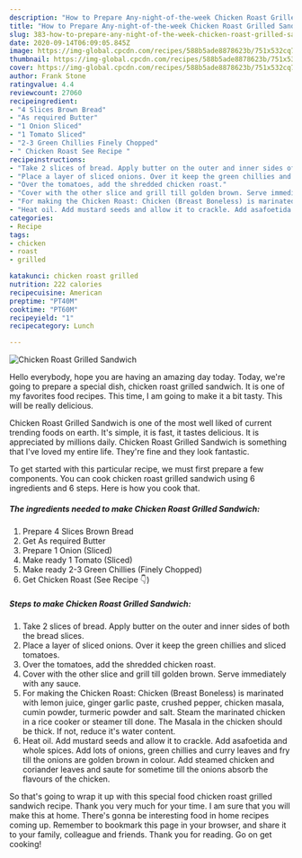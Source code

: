 ```yaml
---
description: "How to Prepare Any-night-of-the-week Chicken Roast Grilled Sandwich"
title: "How to Prepare Any-night-of-the-week Chicken Roast Grilled Sandwich"
slug: 383-how-to-prepare-any-night-of-the-week-chicken-roast-grilled-sandwich
date: 2020-09-14T06:09:05.845Z
image: https://img-global.cpcdn.com/recipes/588b5ade8878623b/751x532cq70/chicken-roast-grilled-sandwich-recipe-main-photo.jpg
thumbnail: https://img-global.cpcdn.com/recipes/588b5ade8878623b/751x532cq70/chicken-roast-grilled-sandwich-recipe-main-photo.jpg
cover: https://img-global.cpcdn.com/recipes/588b5ade8878623b/751x532cq70/chicken-roast-grilled-sandwich-recipe-main-photo.jpg
author: Frank Stone
ratingvalue: 4.4
reviewcount: 27060
recipeingredient:
- "4 Slices Brown Bread"
- "As required Butter"
- "1 Onion Sliced"
- "1 Tomato Sliced"
- "2-3 Green Chillies Finely Chopped"
- " Chicken Roast See Recipe "
recipeinstructions:
- "Take 2 slices of bread. Apply butter on the outer and inner sides of both the bread slices."
- "Place a layer of sliced onions. Over it keep the green chillies and sliced tomatoes."
- "Over the tomatoes, add the shredded chicken roast."
- "Cover with the other slice and grill till golden brown. Serve immediately with any sauce."
- "For making the Chicken Roast: Chicken (Breast Boneless) is marinated with lemon juice, ginger garlic paste, crushed pepper, chicken masala, cumin powder, turmeric powder and salt. Steam the marinated chicken in a rice cooker or steamer till done. The Masala in the chicken should be thick. If not, reduce it&#39;s water content."
- "Heat oil. Add mustard seeds and allow it to crackle. Add asafoetida and whole spices. Add lots of onions, green chillies and curry leaves and fry till the onions are golden brown in colour. Add steamed chicken and coriander leaves and saute for sometime till the onions absorb the flavours of the chicken."
categories:
- Recipe
tags:
- chicken
- roast
- grilled

katakunci: chicken roast grilled 
nutrition: 222 calories
recipecuisine: American
preptime: "PT40M"
cooktime: "PT60M"
recipeyield: "1"
recipecategory: Lunch

---
```



![Chicken Roast Grilled Sandwich](https://img-global.cpcdn.com/recipes/588b5ade8878623b/751x532cq70/chicken-roast-grilled-sandwich-recipe-main-photo.jpg)

Hello everybody, hope you are having an amazing day today. Today, we're going to prepare a special dish, chicken roast grilled sandwich. It is one of my favorites food recipes. This time, I am going to make it a bit tasty. This will be really delicious.



Chicken Roast Grilled Sandwich is one of the most well liked of current trending foods on earth. It's simple, it is fast, it tastes delicious. It is appreciated by millions daily. Chicken Roast Grilled Sandwich is something that I've loved my entire life. They're fine and they look fantastic.


To get started with this particular recipe, we must first prepare a few components. You can cook chicken roast grilled sandwich using 6 ingredients and 6 steps. Here is how you cook that.

<!--inarticleads1-->

##### The ingredients needed to make Chicken Roast Grilled Sandwich:

1. Prepare 4 Slices Brown Bread
1. Get As required Butter
1. Prepare 1 Onion (Sliced)
1. Make ready 1 Tomato (Sliced)
1. Make ready 2-3 Green Chillies (Finely Chopped)
1. Get  Chicken Roast (See Recipe 👇)




<!--inarticleads2-->

##### Steps to make Chicken Roast Grilled Sandwich:

1. Take 2 slices of bread. Apply butter on the outer and inner sides of both the bread slices.
1. Place a layer of sliced onions. Over it keep the green chillies and sliced tomatoes.
1. Over the tomatoes, add the shredded chicken roast.
1. Cover with the other slice and grill till golden brown. Serve immediately with any sauce.
1. For making the Chicken Roast: Chicken (Breast Boneless) is marinated with lemon juice, ginger garlic paste, crushed pepper, chicken masala, cumin powder, turmeric powder and salt. Steam the marinated chicken in a rice cooker or steamer till done. The Masala in the chicken should be thick. If not, reduce it&#39;s water content.
1. Heat oil. Add mustard seeds and allow it to crackle. Add asafoetida and whole spices. Add lots of onions, green chillies and curry leaves and fry till the onions are golden brown in colour. Add steamed chicken and coriander leaves and saute for sometime till the onions absorb the flavours of the chicken.




So that's going to wrap it up with this special food chicken roast grilled sandwich recipe. Thank you very much for your time. I am sure that you will make this at home. There's gonna be interesting food in home recipes coming up. Remember to bookmark this page in your browser, and share it to your family, colleague and friends. Thank you for reading. Go on get cooking!
